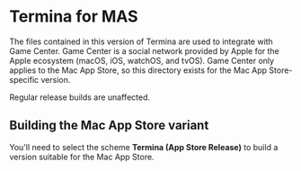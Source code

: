 #  Termina for MAS

The files contained in this version of Termina are used to integrate with Game Center. Game Center is a social network provided by Apple for the Apple ecosystem (macOS, iOS, watchOS, and tvOS). Game Center only applies to the Mac App Store, so this directory exists for the Mac App Store-specific version.

Regular release builds are unaffected.

## Building the Mac App Store variant

You'll need to select the scheme **Termina (App Store Release)** to build a version suitable for the Mac App Store.
